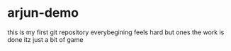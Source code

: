 # arjun-demo
this is my first git  repository
everybegining feels hard but ones the work is done itz just a bit of game

